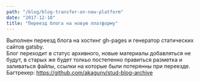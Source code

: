 ```yaml
---
path: "/blog/blog-transfer-on-new-platform"
date: "2017-12-18"
title: "Переезд блога на новую платформу"
---
```

Выполнен переезд блога на хостинг gh-pages и генератор статических сайтов gatsby.\
  Блог переходит в статус архивного, новые материалы добавляться не будут, в старых же будет толкьо постепенно правиться разметка и заливаться файлы, ссылки на которые были потерянны при переезде.
  Багтрекер: https://github.com/akaguny/stud-blog-archive
